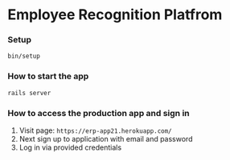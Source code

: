 # Employee Recognition Platfrom

### Setup
```
bin/setup
```

### How to start the app
```
rails server
```

### How to access the production app and sign in
1. Visit page: ```https://erp-app21.herokuapp.com/```
2. Next sign up to application with email and password
3. Log in via provided credentials